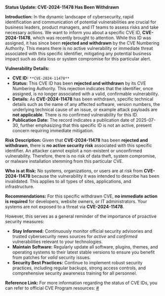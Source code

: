 **Status Update: **CVE-2024-11478** Has Been Withdrawn**

**Introduction:**
In the dynamic landscape of cybersecurity, rapid identification and communication of potential vulnerabilities are crucial for business leaders, product managers, and IT teams to assess risks and take necessary actions. We want to inform you about a specific CVE ID, **CVE-2024-11478**, which was recently brought to attention. While this ID was assigned, it has since been **rejected and withdrawn** by the CVE Numbering Authority. This means there is no active vulnerability or immediate threat associated with this specific identifier, mitigating any potential business impact such as data loss or system compromise for this particular alert.

**Vulnerability Details:**
*   **CVE ID:** `**CVE-2024-11478**`
*   **Status:** This CVE ID has been **rejected and withdrawn** by its CVE Numbering Authority. This rejection indicates that the identifier, once assigned, is no longer associated with a valid, confirmable vulnerability.
*   **Details:** As **CVE-2024-11478** has been withdrawn, specific technical details such as the name of any affected software, version numbers, the underlying technical cause of an issue, or example attack payloads are **not applicable**. There is no confirmed vulnerability for this ID.
*   **Publication Date:** The record indicates a publication date of 2025-07-30, further emphasizing that this specific ID is not an active, present concern requiring immediate mitigation.

**Risk Description:**
Given that **CVE-2024-11478** has been **rejected and withdrawn**, there is **no active security risk** associated with this specific identifier. An attacker cannot exploit a non-existent or unconfirmed vulnerability. Therefore, there is no risk of data theft, system compromise, or malware installation stemming from this particular CVE.

**Who is at Risk:**
No systems, organizations, or users are at risk from **CVE-2024-11478** because the vulnerability it was intended to describe has been invalidated. This applies to all types of sites, applications, and infrastructure.

**Recommendations:**
For this specific withdrawn CVE, **no immediate action is required** for developers, website owners, or IT administrators. Your systems are not exposed to a threat via **CVE-2024-11478**.

However, this serves as a general reminder of the importance of proactive security measures:
*   **Stay Informed:** Continuously monitor official security advisories and trusted cybersecurity news sources for *active* and *confirmed* vulnerabilities relevant to your technologies.
*   **Maintain Software:** Regularly update all software, plugins, themes, and operating systems to their latest stable versions to ensure you benefit from patches for *valid* security issues.
*   **Security Best Practices:** Continue to implement robust security practices, including regular backups, strong access controls, and comprehensive security awareness training for all personnel.

**Reference Link:**
For more information regarding the status of CVE IDs, you can refer to official CVE Program resources: [#](#)